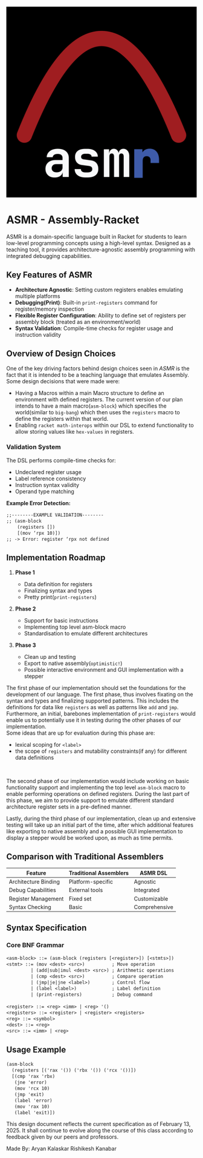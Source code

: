 
![alt text](logo.png "ASMR Logo")

# ASMR - Assembly-Racket
ASMR is a domain-specific language built in Racket for students
to learn low-level programming concepts using a high-level syntax. 
Designed as a teaching tool, it provides architecture-agnostic assembly programming with integrated 
debugging capabilities.

## Key Features of ASMR
- **Architecture Agnostic**: Setting custom registers enables emulating multiple platforms
- **Debugging(Print)**: Built-in `print-registers` command for register/memory inspection
- **Flexible Register Configuration**: Ability to define set of registers per assembly block
(treated as an environment/world)
- **Syntax Validation**: Compile-time checks for register usage and instruction validity

## Overview of Design Choices
One of the key driving factors behind design choices seen in _ASMR_ is
the fact that it is intended to be a teaching language that emulates 
Assembly. Some design decisions that were made were:
- Having a Macros within a main Macro structure to define an environment
with defined registers. The current version of our plan intends to have 
a main macro(`asm-block`) which specifies the world(similar to `big-bang`)
which then uses the `registers` macro to define the registers within that world.
- Enabling `racket math-interops` within our DSL to extend functionality
to allow storing values like `hex-values` in registers. 

### Validation System
The DSL performs compile-time checks for:
- Undeclared register usage
- Label reference consistency
- Instruction syntax validity
- Operand type matching

**Example Error Detection:**
```racket
;;--------EXAMPLE VALIDATION--------
;; (asm-block
    (registers [])
    [(mov ‘rpx 10)])
;; -> Error: register ‘rpx not defined
```


## Implementation Roadmap
1. **Phase 1**
   - Data definition for registers
   - Finalizing syntax and types
   - Pretty print(`print-registers`)

2. **Phase 2**
   - Support for basic instructions
   - Implementing top level asm-block macro
   - Standardisation to emulate different architectures

3. **Phase 3**
   - Clean up and testing 
   - Export to native assembly(`optimistic!`)
   - Possible interactive environment and GUI implementation with a stepper


The first phase of our implementation should set the foundations for
the development of our language. The first phase, thus involves 
fixating on the syntax and types and finalizing supported patterns.
This includes the definitions for data like `registers` as well as
patterns like `add` and `jmp`. Furthermore, an initial, barebones 
implementation of `print-registers` would enable us to potentially
use it in testing during the other phases of our implementation.   
Some ideas that are up for evaluation
during this phase are:
- lexical scoping for `<label>`
- the scope of `registers` and mutability constraints(if any) for 
different
data definitions
<br>

The second phase of our implementation would include working on basic 
functionality support and implementing the top level `asm-block` macro
to enable performing operations on defined registers. During the last part
of this phase, we aim to provide support to emulate different standard architecture
register sets in a pre-defined manner.

Lastly, during the third phase of our implementation, clean up and extensive testing
will take up an initial part of the time, after which additional features like
exporting to native assembly and a possible GUI implementation to display
a stepper would be worked upon, as much as time permits.


## Comparison with Traditional Assemblers
| Feature               | Traditional Assemblers | ASMR DSL         |
|-----------------------|------------------------|------------------|
| Architecture Binding  | Platform-specific      | Agnostic         |
| Debug Capabilities    | External tools         | Integrated       |
| Register Management   | Fixed set              | Customizable     |
| Syntax Checking       | Basic                  | Comprehensive    |




## Syntax Specification
### Core BNF Grammar
```racket
<asm-block> ::= (asm-block (registers [<register>]) [<stmts>])
<stmt> ::= (mov <dest> <src>)          ; Move operation
         | (add|sub|imul <dest> <src>) ; Arithmetic operations
         | (cmp <dest> <src>)          ; Compare operation
         | (jmp|je|jne <label>)        ; Control flow
         | (label <label>)             ; Label definition
         | (print-registers)           ; Debug command

<register> ::= <reg> <imm> | <reg> '()
<registers> ::= <register> | <register> <registers>
<reg> ::= <symbol>
<dest> ::= <reg>
<src> ::= <imm> | <reg>
```

## Usage Example
```racket
(asm-block
  (registers [('rax '()) ('rbx '()) ('rcx '())])
  [(cmp 'rax 'rbx)
   (jne 'error)
   (mov 'rcx 10)
   (jmp 'exit)
   (label 'error)
   (mov 'rax 10)
   (label 'exit)])
```





This design document reflects the current specification as of February 13, 2025.
It shall continue to evolve along the course of this class according to feedback
given by our peers and professors.


Made By:
Aryan Kalaskar
Rishikesh Kanabar
